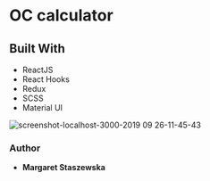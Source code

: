 # OC calculator

## Built With

* ReactJS
* React Hooks
* Redux
* SCSS
* Material UI

![screenshot-localhost-3000-2019 09 26-11-45-43](https://user-images.githubusercontent.com/35031023/65679242-f98aab00-e054-11e9-9a84-03181d55953c.png)


### Author

* **Margaret Staszewska**